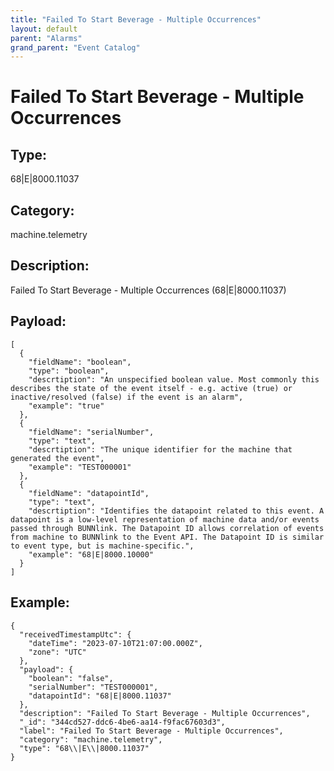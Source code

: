 ```yaml
---
title: "Failed To Start Beverage - Multiple Occurrences"
layout: default
parent: "Alarms"
grand_parent: "Event Catalog"
---
```


# Failed To Start Beverage - Multiple Occurrences

## Type:

68\|E\|8000.11037

## Category:

machine.telemetry

## Description: 

Failed To Start Beverage - Multiple Occurrences (68\|E\|8000.11037)

## Payload:

```
[
  {
    "fieldName": "boolean",
    "type": "boolean",
    "descrtiption": "An unspecified boolean value. Most commonly this describes the state of the event itself - e.g. active (true) or inactive/resolved (false) if the event is an alarm",
    "example": "true"
  },
  {
    "fieldName": "serialNumber",
    "type": "text",
    "descrtiption": "The unique identifier for the machine that generated the event",
    "example": "TEST000001"
  },
  {
    "fieldName": "datapointId",
    "type": "text",
    "descrtiption": "Identifies the datapoint related to this event. A datapoint is a low-level representation of machine data and/or events passed through BUNNlink. The Datapoint ID allows correlation of events from machine to BUNNlink to the Event API. The Datapoint ID is similar to event type, but is machine-specific.",
    "example": "68|E|8000.10000"
  }
]
```

## Example:

```
{
  "receivedTimestampUtc": {
    "dateTime": "2023-07-10T21:07:00.000Z",
    "zone": "UTC"
  },
  "payload": {
    "boolean": "false",
    "serialNumber": "TEST000001",
    "datapointId": "68|E|8000.11037"
  },
  "description": "Failed To Start Beverage - Multiple Occurrences",
  "_id": "344cd527-ddc6-4be6-aa14-f9fac67603d3",
  "label": "Failed To Start Beverage - Multiple Occurrences",
  "category": "machine.telemetry",
  "type": "68\\|E\\|8000.11037"
}
```
